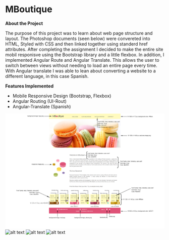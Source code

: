 # MBoutique

**About the Project**

The purpose of this project was to learn about web page structure and layout. The Photoshop documents (seen below) were convereted into HTML, Styled with CSS and then linked together using standerd href attributes.  After completing the assignment I decided to make the entire site mobil responisve using the Bootstrap library and a little flexbox.  In addition, I implemented Angular Route and Angular Translate.  This allows the user to switch between views without needing to load an entire page every time.  With Angular translate I was able to lean about converting a website to a different language, in this case Spanish.

**Features Implemented**

* Mobile Responsive Design (Bootstrap, Flexbox)
* Angular Routing (UI-Rout)
* Angular-Translate (Spanish)

![alt text](assets/design_docs/welcome_exp.png "Welcome/Home page specifications")
![alt text](assets/design_docs/our-macarons.png "Our Macarons page specifications")
![alt text](assets/design_docs/gift-&-parties.png "Gift & Parties page specifications")
![alt text](assets/design_docs/contact.png "Contact page specifications")